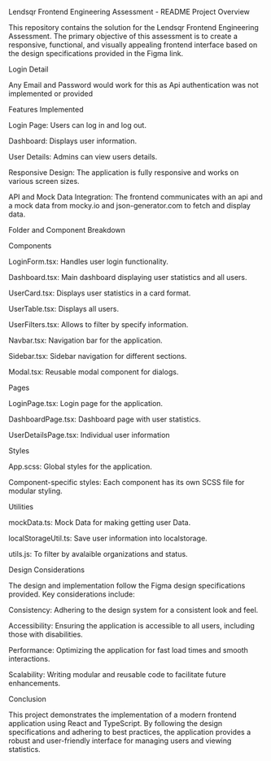 Lendsqr Frontend Engineering Assessment - README Project Overview

This repository contains the solution for the Lendsqr Frontend Engineering Assessment. The primary objective of this assessment is to create a responsive, functional, and visually appealing frontend interface based on the design specifications provided in the Figma link.

Login Detail

Any Email and Password would work for this as Api authentication was not implemented or provided

Features Implemented

Login Page: Users can log in and log out.

Dashboard: Displays user information.

User Details: Admins can view users details.

Responsive Design: The application is fully responsive and works on various screen sizes.

API and Mock Data Integration: The frontend communicates with an api and a mock data from mocky.io and json-generator.com to fetch and display data.

Folder and Component Breakdown

Components

LoginForm.tsx: Handles user login functionality.

Dashboard.tsx: Main dashboard displaying user statistics and all users.

UserCard.tsx: Displays user statistics in a card format.

UserTable.tsx: Displays all users.

UserFilters.tsx: Allows to filter by specify information.

Navbar.tsx: Navigation bar for the application.

Sidebar.tsx: Sidebar navigation for different sections.

Modal.tsx: Reusable modal component for dialogs.

Pages

LoginPage.tsx: Login page for the application.

DashboardPage.tsx: Dashboard page with user statistics.

UserDetailsPage.tsx: Individual user information

Styles

App.scss: Global styles for the application.

Component-specific styles: Each component has its own SCSS file for modular styling.

Utilities

mockData.ts: Mock Data for making getting user Data.

localStorageUtil.ts: Save user information into localstorage.

utils.js: To filter by avalaible organizations and status.

Design Considerations

The design and implementation follow the Figma design specifications provided. Key considerations include:

Consistency: Adhering to the design system for a consistent look and feel.

Accessibility: Ensuring the application is accessible to all users, including those with disabilities.

Performance: Optimizing the application for fast load times and smooth interactions.

Scalability: Writing modular and reusable code to facilitate future enhancements.

Conclusion

This project demonstrates the implementation of a modern frontend application using React and TypeScript. By following the design specifications and adhering to best practices, the application provides a robust and user-friendly interface for managing users and viewing statistics.
